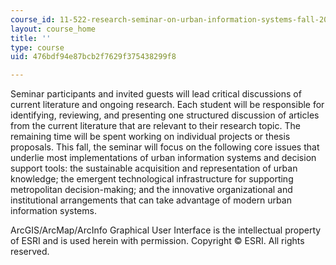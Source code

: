 ```yaml
---
course_id: 11-522-research-seminar-on-urban-information-systems-fall-2005
layout: course_home
title: ''
type: course
uid: 476bdf94e87bcb2f7629f375438299f8

---
```

Seminar participants and invited guests will lead critical discussions of current literature and ongoing research. Each student will be responsible for identifying, reviewing, and presenting one structured discussion of articles from the current literature that are relevant to their research topic. The remaining time will be spent working on individual projects or thesis proposals. This fall, the seminar will focus on the following core issues that underlie most implementations of urban information systems and decision support tools: the sustainable acquisition and representation of urban knowledge; the emergent technological infrastructure for supporting metropolitan decision-making; and the innovative organizational and institutional arrangements that can take advantage of modern urban information systems.

ArcGIS/ArcMap/ArcInfo Graphical User Interface is the intellectual property of ESRI and is used herein with permission. Copyright © ESRI. All rights reserved.
